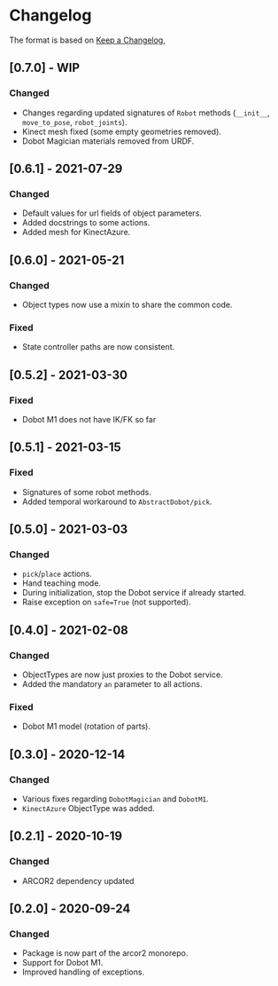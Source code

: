 # Changelog

The format is based on [Keep a Changelog](https://keepachangelog.com/en/1.0.0/),

## [0.7.0] - WIP

### Changed

- Changes regarding updated signatures of `Robot` methods (`__init__`, `move_to_pose`, `robot_joints`).
- Kinect mesh fixed (some empty geometries removed).
- Dobot Magician materials removed from URDF.

## [0.6.1] - 2021-07-29

### Changed

- Default values for url fields of object parameters.
- Added docstrings to some actions.
- Added mesh for KinectAzure.

## [0.6.0] - 2021-05-21

### Changed

- Object types now use a mixin to share the common code.

### Fixed

- State controller paths are now consistent.

## [0.5.2] - 2021-03-30

### Fixed
- Dobot M1 does not have IK/FK so far

## [0.5.1] - 2021-03-15

### Fixed
- Signatures of some robot methods.
- Added temporal workaround to `AbstractDobot/pick`.

## [0.5.0] - 2021-03-03

### Changed
- `pick`/`place` actions.
- Hand teaching mode.
- During initialization, stop the Dobot service if already started.
- Raise exception on `safe=True` (not supported).

## [0.4.0] - 2021-02-08

### Changed
- ObjectTypes are now just proxies to the Dobot service.
- Added the mandatory `an` parameter to all actions.

### Fixed
- Dobot M1 model (rotation of parts).

## [0.3.0] - 2020-12-14

### Changed
- Various fixes regarding `DobotMagician` and `DobotM1`.
- `KinectAzure` ObjectType was added.

## [0.2.1] - 2020-10-19

### Changed
- ARCOR2 dependency updated

## [0.2.0] - 2020-09-24
### Changed
- Package is now part of the arcor2 monorepo.
- Support for Dobot M1.
- Improved handling of exceptions.
